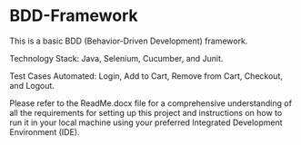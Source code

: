 # BDD-Framework

This is a basic BDD (Behavior-Driven Development) framework.

Technology Stack: Java, Selenium, Cucumber, and Junit.

Test Cases Automated: Login, Add to Cart, Remove from Cart, Checkout, and Logout.

Please refer to the ReadMe.docx file for a comprehensive understanding of 
all the requirements for setting up this project 
and instructions on how to run it in your local machine using your preferred
Integrated Development Environment (IDE).
